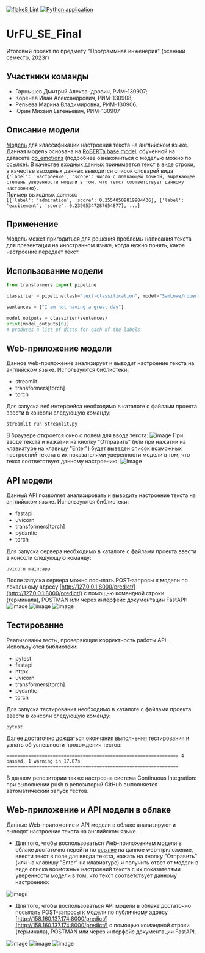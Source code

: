 [![flake8 Lint](https://github.com/dimagarn/PE_Final/actions/workflows/flake8-Lint.yml/badge.svg)](https://github.com/dimagarn/PE_Final/actions/workflows/flake8-Lint.yml)
[![Python application](https://github.com/dimagarn/PE_Final/actions/workflows/python-app.yml/badge.svg)](https://github.com/dimagarn/PE_Final/actions/workflows/python-app.yml)
# UrFU_SE_Final
Итоговый проект по предмету "Программная инженерия" (осенний семеcтр, 2023г)
## Участники команды
- Гарнышев Дмитрий Александрович, РИМ-130907;
- Коренев Иван Александрович, РИМ-130908;
- Репьева Марина Владимировна, РИМ-130906;
- Юрин Михаил Евгеньевич, РИМ-130907
## Описание модели
[Модель](https://huggingface.co/SamLowe/roberta-base-go_emotions) для классификации настроения текста на английском языке. Данная модель основана на [RoBERTa base model](https://huggingface.co/roberta-base), обученной на датасете [go_emotions](https://huggingface.co/datasets/go_emotions) 
(подробнее ознакомиться с моделью можно по [ссылке](https://huggingface.co/SamLowe/roberta-base-go_emotions)). В качестве входных данных принимается текст в виде строки, в качестве выходных данных выводится список словарей вида  
```{'label': 'настроение', 'score': число с плавающей точкой, выражающее степень уверенности модели в том, что текст соответствует данному настроению}```.  
Пример выходных данных:  
```[{'label': 'admiration', 'score': 0.25540509819984436}, {'label': 'excitement', 'score': 0.23905347287654877}, ...]```
## Применение
Модель может пригодиться для решения проблемы написания текста для презентации на иностранном языке, когда нужно понять, какое настроение передает текст.
## Использование модели
```python
from transformers import pipeline

classifier = pipeline(task="text-classification", model="SamLowe/roberta-base-go_emotions", top_k=None)

sentences = ["I am not having a great day"]

model_outputs = classifier(sentences)
print(model_outputs[0])
# produces a list of dicts for each of the labels
```
## Web-приложение модели
Данное web-приложение анализирует и выводит настроение текста на английском языке. Используются библиотеки:  
- streamlit
- transformers[torch]
- torch

Для запуска веб интерфейса необходимо в каталоге с файлами проекта ввести в консоли следующую команду:
``` 
streamlit run streamlit.py
```  
В браузере откроется окно с полем для ввода текста: 
![image](https://github.com/dimagarn/PE_Final/assets/136446022/24907d24-030c-47ad-b70d-1680d776deaa)
При вводе текста и нажатии на кнопку "Отправить" (или при нажатии на клавиатуре на клавишу "Enter") будет выведен список возможных настроений текста с их показателями уверенности модели в том, что текст соответствует данному настроению:
![image](https://github.com/dimagarn/PE_Final/assets/136446022/228c1c35-902b-4683-8b5b-671d87247845)
## API модели
Данный API позволяет анализировать и выводить настроение текста на английском языке. Используются библиотеки:
- fastapi
- uvicorn
- transformers[torch]
- pydantic
- torch

Для запуска сервера необходимо в каталоге с файлами проекта ввести в консоли следующую команду:
```
uvicorn main:app
```  
После запуска сервера можно посылать POST-запросы к модели по локальному адресу [http://127.0.0.1:8000/predict/](http://127.0.0.1:8000/predict/) с помощью командной строки (терминала), POSTMAN или через интерфейс документации FastAPI:
![image](https://github.com/dimagarn/PE_Final/assets/136446022/4b37bfae-bce4-449b-bec3-7e24c1c31c46)
![image](https://github.com/dimagarn/PE_Final/assets/136446022/3970625e-1324-4bc7-b857-543a9d45c5b8)
![image](https://github.com/dimagarn/PE_Final/assets/136446022/7ce65ed6-cd5f-4bfb-b248-ba40bfff0688)
## Тестирование
Реализованы тесты, проверяющие корректность работы API. Используются библиотеки:
- pytest
- fastapi
- httpx
- uvicorn
- transformers[torch]
- pydantic
- torch

Для запуска тестирования необходимо в каталоге с файлами проекта ввести в консоли следующую команду:
```
pytest
```
Далее достаточно дождаться окончания выполнения тестирования и узнать об успешности прохождения тестов:
```
=============================================================== 4 passed, 1 warning in 17.87s ===============================================================
```
В данном репозитории также настроена система Continuous Integration: при выполнении push в репозиторий GitHub выполняется автоматический запуск тестов.
## Web-приложение и API модели в облаке
Данные Web-приложение и API модели в облаке анализируют и выводят настроение текста на английском языке.  
- Для того, чтобы воспользоваться Web-приложением модели в облаке достаточно перейти по [ссылке](https://pefinalgit-ak4fqhbnmwfjm2hjtgb7vr.streamlit.app/) на данное web-приложение, ввести текст в поле для ввода текста, нажать на кнопку "Отправить"
  (или на клавишу "Enter" на клавиатуре) и получить ответ от модели в виде списка возможных настроений текста с их показателями уверенности модели в том, что текст соответствует данному настроению:

![image](https://github.com/dimagarn/PE_Final/assets/136446022/6f2b0f88-7b81-49d2-8e9e-da88016bf10d)

- Для того, чтобы воспользоваться API модели в облаке достаточно посылать POST-запросы к модели по публичному адресу [http://158.160.137.174:8000/predict/](http://158.160.137.174:8000/predict/) с помощью командной строки (терминала), POSTMAN или через интерфейс документации FastAPI.

![image](https://github.com/dimagarn/PE_Final/assets/136446022/f0f4db35-418f-4ef0-b906-8fdeaf451f3c)
![image](https://github.com/dimagarn/PE_Final/assets/136446022/cacc079d-e53a-4540-8372-5ae4238cb938)
![image](https://github.com/dimagarn/PE_Final/assets/136446022/a0627a03-6eb5-430e-9066-ca905f6441d7)
